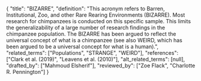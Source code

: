 {
    "title": "BIZARRE",
    "definition": "This acronym refers to Barren, Institutional, Zoo, and other Rare Rearing Environments (BIZARRE). Most research for chimpanzees is conducted on this specific sample. This limits the generalizability of a large number of research findings in the chimpanzee population. The BIZARRE has been argued to reflect the universal concept of what is a chimpanzee (see also WEIRD, which has been argued to be a universal concept for what is a human).",
    "related_terms": ["Populations", "STRANGE", "WEIRD"],
    "references": ["Clark et al. (2019)", "Leavens et al. (2010)"],
    "alt_related_terms": [null],
    "drafted_by": ["Mahmoud Elsherif"],
    "reviewed_by": ["Zoe Flack", "Charlotte R. Pennington"]
  }
